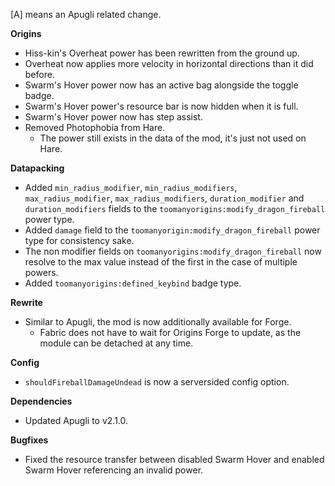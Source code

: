 [A] means an Apugli related change.

**Origins**
- Hiss-kin's Overheat power has been rewritten from the ground up.
- Overheat now applies more velocity in horizontal directions than it did before.
- Swarm's Hover power now has an active bag alongside the toggle badge.
- Swarm's Hover power's resource bar is now hidden when it is full.
- Swarm's Hover power now has step assist.
- Removed Photophobia from Hare.
  - The power still exists in the data of the mod, it's just not used on Hare.

**Datapacking**
- Added `min_radius_modifier`, `min_radius_modifiers`, `max_radius_modifier`, `max_radius_modifiers`, `duration_modifier` and `duration_modifiers` fields to the `toomanyorigins:modify_dragon_fireball` power type.
- Added `damage` field to the `toomanyorigin:modify_dragon_fireball` power type for consistency sake.
- The non modifier fields on `toomanyorigins:modify_dragon_fireball` now resolve to the max value instead of the first in the case of multiple powers.
- Added `toomanyorigins:defined_keybind` badge type.

**Rewrite**
- Similar to Apugli, the mod is now additionally available for Forge.
  - Fabric does not have to wait for Origins Forge to update, as the module can be detached at any time.

**Config**
- `shouldFireballDamageUndead` is now a serversided config option.

**Dependencies**
- Updated Apugli to v2.1.0.

**Bugfixes**
- Fixed the resource transfer between disabled Swarm Hover and enabled Swarm Hover referencing an invalid power.